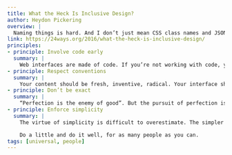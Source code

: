 ```yaml
---
title: What the Heck Is Inclusive Design?
author: Heydon Pickering
overview: |
  Naming things is hard. And I don’t just mean CSS class names and JSON properties. Finding the right term for what we do with the time we spend awake and out of bed turns out to be really hard too.
link: https://24ways.org/2016/what-the-heck-is-inclusive-design/
principles:
- principle: Involve code early
  summary: |
    Web interfaces are made of code. If you’re not working with code, you’re not working on the interface. That’s not to say there’s anything wrong with sketching or paper prototyping — in fact, I recommend paper prototyping in my book on inclusive design. Just work with code as soon as you can, and think about code even before that. Maintain a pattern library of coded solutions and omit any solutions that don’t adhere to basic accessibility guidelines.
- principle: Respect conventions
  summary: |
    Your content should be fresh, inventive, radical. Your interface shouldn’t. Adopt accepted conventions in the appearance, placement and coding of interface elements. Users aren’t there to experience interface design; they’re there to use an interface. In other words: stop showing off (unless, of course, the brief is to experiment with new paradigms in interface design, for an audience of interface design researchers).
- principle: Don’t be exact
  summary: |
    “Perfection is the enemy of good”. But the pursuit of perfection isn’t just to be avoided because nothing ever gets finished. Exacting design also makes things inflexible and brittle. If your design depends on elements retaining precise coordinates, they’ll break easily when your users start adjusting font settings or zooming. Choose not to position elements exactly or give them fixed, “magic number” dimensions. Make less decisions in the interface so your users can make more decisions for it.
- principle: Enforce simplicity
  summary: |
    The virtue of simplicity is difficult to overestimate. The simpler an interface is, the easier it is to use for all kinds of users. Simpler interfaces require less code to make too, so there’s an obvious performance advantage. There are many design decisions that require user research, but keeping things simple is always the right thing to do. Not simplified or simple-seeming or simplistic, but simple.

    Do a little and do it well, for as many people as you can.
tags: [universal, people]
---
```

